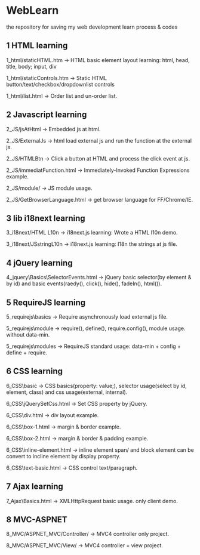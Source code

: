 WebLearn
========

the repository for saving my web development learn process & codes

1 HTML learning
---------------

1_html/staticHTML.htm
-> HTML basic element layout learning: html, head, title, body; input, div

1_html/staticControls.htm
-> Static HTML button/text/checkbox/dropdownlist controls

1_html/list.html
-> Order list and un-order list.


2 Javascript learning
---------------------

2_JS/jsAtHtml
-> Embedded js at html.

2_JS/ExternalJs
-> html load external js and run the function at the external js.

2_JS/HTMLBtn
->  Click a button at HTML and process the click event at js.

2_JS/immediatFunction.html
-> Immediately-Invoked Function Expressions example.

2_JS/module/
-> JS module usage.

2_JS/GetBrowserLanguage.html
-> get browser language for FF/Chrome/IE.

3 lib i18next learning
----------------------

3_i18next/HTML L10n
->	i18next.js learning: Wrote a HTML l10n demo.

3_i18next/JSstringL10n
->	i18next.js learning: I18n the strings at js file.


4 jQuery learning
-----------------
4_jquery\Basics\SelectorEvents.html
->	jQuery basic selector(by element & by id) and basic events(raedy(), click(), hide(), fadeIn(), html()).


5 RequireJS learning
--------------------
5_requirejs\basics
-> Require asynchronously load external js file.

5_requirejs\module
-> require(), define(), require.config(), module usage. without data-min.

5_requirejs\modules
-> RequireJS standard usage: data-min + config + define + require.


6 CSS learning
--------------
6_CSS\basic
-> CSS basics(property: value;), selector usage(select by id, element, class) and css usage(external, internal).

6_CSS\jQuerySetCss.html
-> Set CSS property by jQuery.

6_CSS\div.html
-> div layout example.

6_CSS\box-1.html
-> margin & border example.

6_CSS\box-2.html
-> margin & border & padding example.

6_CSS\inline-element.html
-> inline element span/ and block element can be convert to incline element by display property.

6_CSS\text-basic.html
-> CSS control text/paragraph.


7 Ajax learning
---------------
7_Ajax\Basics.html
-> XMLHttpRequest basic usage. only client demo.


8 MVC-ASPNET
------------
8_MVC/ASPNET_MVC/Controller/
-> MVC4 controller only project.

8_MVC/ASPNET_MVC/View/
-> MVC4 controller + view project.

